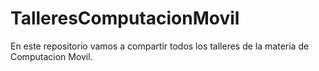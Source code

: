 # TalleresComputacionMovil
En este repositorio vamos a compartir todos los talleres de la materia de Computacion Movil.
